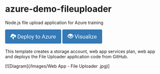 # azure-demo-fileuploader
Node.js file upload application for Azure training

[![Deploy to Azure](/Images/azure_deploy.png)](https://portal.azure.com/#create/Microsoft.Template/uri/https%3A%2F%2Fraw.githubusercontent.com%2FANS-Bootcamp%2Fazure-demo-fileuploader%2Fmaster%2Fazuredeploy.json)
[![Deploy to Azure](/Images/azure_view.png)](http://armviz.io/#/?load=https%3A%2F%2Fraw.githubusercontent.com%2FANS-Bootcamp%2Fazure-demo-fileuploader%2Fmaster%2Fazuredeploy.json)

This template creates a storage account, web app services plan, web app and deploys the File Uploader application code from GitHub. 

[![Diagram](/Images/Web App - File Uploader .jpg)]

